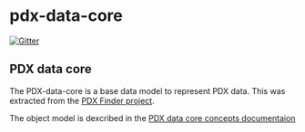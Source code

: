 # pdx-data-core

[![Gitter](https://badges.gitter.im/pdx-data-core/Lobby.svg)](https://gitter.im/pdx-data-core/Lobby?utm_source=badge&utm_medium=badge&utm_campaign=pr-badge&utm_content=badge)

PDX data core
-------------

The PDX-data-core is a base data model to represent PDX data.  This was extracted from the <a href="https://www.pdxfinder.org">PDX Finder project</a>.

The object model is dexcribed in the [PDX data core concepts documentaion](core-concepts.md)

